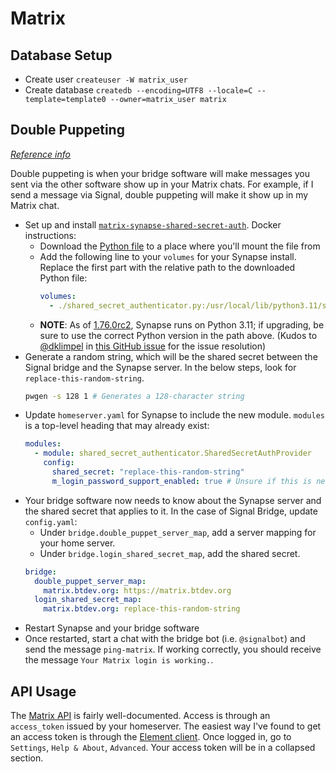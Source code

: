 # Matrix

## Database Setup

- Create user `createuser -W matrix_user`
- Create database
  `createdb --encoding=UTF8 --locale=C --template=template0 --owner=matrix_user matrix`

## Double Puppeting

_[Reference info](https://docs.mau.fi/bridges/general/double-puppeting.html)_

Double puppeting is when your bridge software will make messages you sent via
the other software show up in your Matrix chats. For example, if I send a
message via Signal, double puppeting will make it show up in my Matrix chat.

- Set up and install
  [`matrix-synapse-shared-secret-auth`](https://github.com/devture/matrix-synapse-shared-secret-auth).
  Docker instructions:
  - Download the
    [Python file](https://raw.githubusercontent.com/devture/matrix-synapse-shared-secret-auth/master/shared_secret_authenticator.py)
    to a place where you'll mount the file from
  - Add the following line to your `volumes` for your Synapse install. Replace
    the first part with the relative path to the downloaded Python file:
    ```yaml
    volumes:
      - ./shared_secret_authenticator.py:/usr/local/lib/python3.11/site-packages/shared_secret_authenticator.py:ro
    ```
  - **NOTE**: As of
    [1.76.0rc2](https://github.com/matrix-org/synapse/blob/develop/CHANGES.md#updates-to-the-docker-image),
    Synapse runs on Python 3.11; if upgrading, be sure to use the correct Python
    version in the path above. (Kudos to
    [@dklimpel](https://github.com/dklimpel) in
    [this GitHub issue](https://github.com/matrix-org/synapse/issues/14963#issuecomment-1412453801)
    for the issue resolution)
- Generate a random string, which will be the shared secret between the Signal
  bridge and the Synapse server. In the below steps, look for
  `replace-this-random-string`.
  ```bash
  pwgen -s 128 1 # Generates a 128-character string
  ```
- Update `homeserver.yaml` for Synapse to include the new module. `modules` is a
  top-level heading that may already exist:
  ```yaml
  modules:
    - module: shared_secret_authenticator.SharedSecretAuthProvider
      config:
        shared_secret: "replace-this-random-string"
        m_login_password_support_enabled: true # Unsure if this is needed
  ```
- Your bridge software now needs to know about the Synapse server and the shared
  secret that applies to it. In the case of Signal Bridge, update `config.yaml`:
  - Under `bridge.double_puppet_server_map`, add a server mapping for your home
    server.
  - Under `bridge.login_shared_secret_map`, add the shared secret.
  ```yaml
  bridge:
    double_puppet_server_map:
      matrix.btdev.org: https://matrix.btdev.org
    login_shared_secret_map:
      matrix.btdev.org: replace-this-random-string
  ```
- Restart Synapse and your bridge software
- Once restarted, start a chat with the bridge bot (i.e. `@signalbot`) and send
  the message `ping-matrix`. If working correctly, you should receive the
  message `Your Matrix login is working.`.

## API Usage

The [Matrix API](https://matrix.org/docs/api/) is fairly well-documented. Access
is through an `access_token` issued by your homeserver. The easiest way I've
found to get an access token is through the
[Element client](https://app.element.io). Once logged in, go to `Settings`,
`Help & About`, `Advanced`. Your access token will be in a collapsed section.
